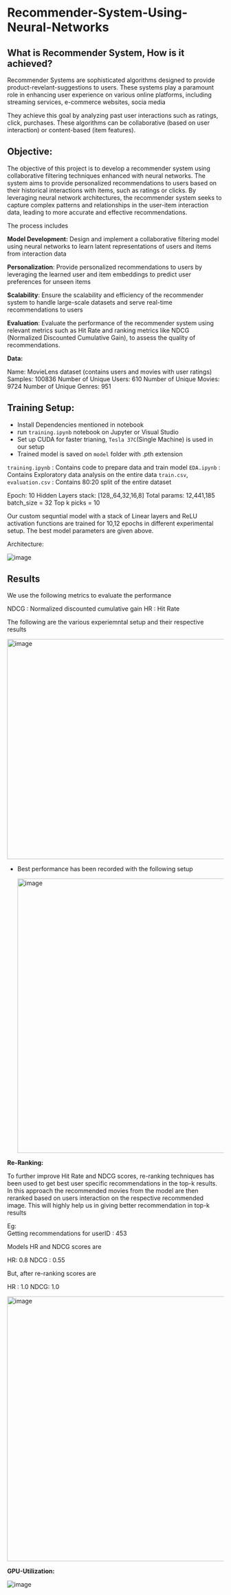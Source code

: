 # Recommender-System-Using-Neural-Networks


## What is Recommender System, How is it achieved?
Recommender Systems are sophisticated algorithms designed to provide product-revelant-suggestions to users. These systems play a paramount role in enhancing user experience on various online platforms, including streaming services, e-commerce websites, socia media

They achieve this goal by analyzing past user interactions such as ratings, click, purchases. These algorithms can be collaborative (based on user interaction) or content-based (item features). 

## Objective:

The objective of this project is to develop a recommender system using collaborative filtering techniques enhanced with neural networks. The system aims to provide personalized recommendations to users based on their historical interactions with items, such as ratings or clicks. By leveraging neural network architectures, the recommender system seeks to capture complex patterns and relationships in the user-item interaction data, leading to more accurate and effective recommendations.

The process includes 

**Model Development:** Design and implement a collaborative filtering model using neural networks to learn latent representations of users and items from interaction data

**Personalization**: Provide personalized recommendations to users by leveraging the learned user and item embeddings to predict user preferences for unseen items

**Scalability**: Ensure the scalability and efficiency of the recommender system to handle large-scale datasets and serve real-time recommendations to users

**Evaluation**: Evaluate the performance of the recommender system using relevant metrics such as Hit Rate and ranking metrics like NDCG (Normalized Discounted Cumulative Gain), to assess the quality of recommendations.

**Data:**

Name: MovieLens dataset (contains users and movies with user ratings)
Samples: 100836
Number of Unique Users: 610
Number of Unique Movies: 9724
Number of Unique Genres: 951


## Training Setup:

- Install Dependencies mentioned in notebook
- run `training.ipynb` notebook on Jupyter or Visual Studio
- Set up CUDA for faster trianing, `Tesla 37C`(Single Machine) is used in our setup
- Trained model is saved on `model` folder with .pth extension

`training.ipynb` : Contains code to prepare data and train model
`EDA.ipynb` : Contains Exploratory data analysis on the entire data
`train.csv`, `evaluation.csv` : Contains 80:20 split of the entire dataset


Epoch: 10
Hidden Layers stack: [128,,64,32,16,8]
Total params: 12,441,185
batch_size = 32
Top k picks = 10

Our custom sequntial model with a stack of Linear layers and ReLU activation functions are trained for 10,12 epochs in different experimental setup. The best model parameters are given above.

Architecture:

![image](https://github.com/Venkata-Bhargavi/Recommender-System-Using-Neural-Networks/assets/114631063/2586e810-236c-4272-a56a-ce085aaef671)


## Results

We use the following metrics to evaluate the performance

NDCG :	Normalized discounted cumulative gain
HR :	Hit Rate

The following are the various experiemntal setup and their respective results

<img width="511" alt="image" src="https://github.com/Venkata-Bhargavi/Recommender-System-Using-Neural-Networks/assets/114631063/81a9009c-775f-44d8-a311-319c147c2c3e">


- Best performance has been recorded with the following setup
  
  <img width="637" alt="image" src="https://github.com/Venkata-Bhargavi/Recommender-System-Using-Neural-Networks/assets/114631063/f89328af-58e1-46f7-a03b-00388fd94f47">

**Re-Ranking:**

To further improve Hit Rate and NDCG scores, re-ranking techniques has been used to get best user specific recommendations in the top-k results. In this approach the recommended movies from the model are then reranked based on users interaction on the respective recommended image. This will highly help us in giving better recommendation in top-k results


Eg:  
Getting recommendations for userID : 453

Models HR and NDCG scores are

HR: 0.8
NDCG : 0.55

But, after re-ranking scores are 

HR : 1.0
NDCG: 1.0

<img width="615" alt="image" src="https://github.com/Venkata-Bhargavi/Recommender-System-Using-Neural-Networks/assets/114631063/871b4c68-68eb-47c8-a9db-67f7237283f1">







**GPU-Utilization:**

![image](https://github.com/Venkata-Bhargavi/Recommender-System-Using-Neural-Networks/assets/114631063/7f475b89-57b8-4a20-ab76-1bdd4f7e0e3f)

